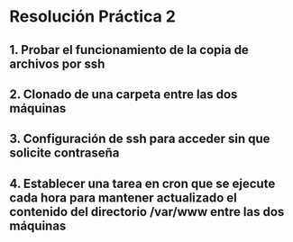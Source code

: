 # Resolución Práctica 2

## 1. Probar el funcionamiento de la copia de archivos por ssh

## 2. Clonado de una carpeta entre las dos máquinas

## 3. Configuración de ssh para acceder sin que solicite contraseña

## 4. Establecer una tarea en cron que se ejecute cada hora para mantener actualizado el contenido del directorio /var/www entre las dos máquinas
